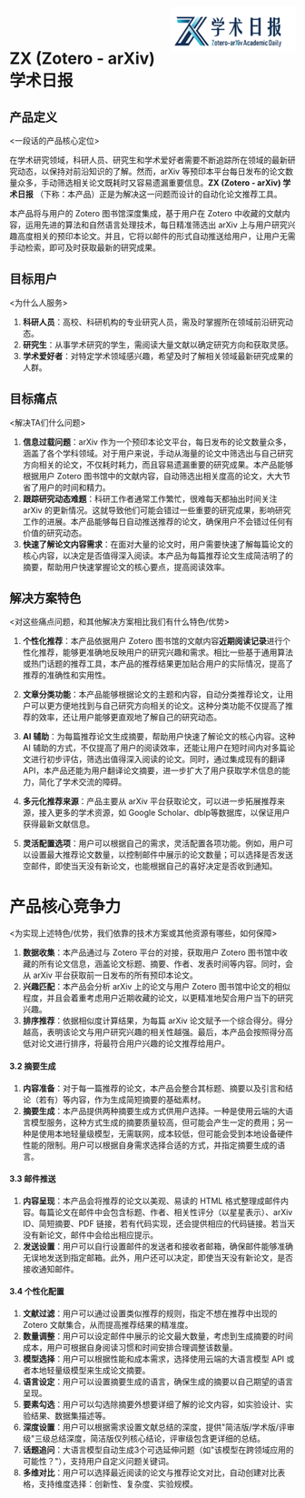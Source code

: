 <img src="./assets/logo.png"  align = "right"  width="220" /> <br/> <br/> 
# ZX (Zotero - arXiv) 学术日报

## 产品定义

<一段话的产品核心定位>

在学术研究领域，科研人员、研究生和学术爱好者需要不断追踪所在领域的最新研究动态，以保持对前沿知识的了解。然而，arXiv 等预印本平台每日发布的论文数量众多，手动筛选相关论文既耗时又容易遗漏重要信息。**ZX (Zotero - arXiv) 学术日报** （下称：本产品）正是为解决这一问题而设计的自动化论文推荐工具。

本产品将与用户的 Zotero 图书馆深度集成，基于用户在 Zotero 中收藏的文献内容，运用先进的算法和自然语言处理技术，每日精准筛选出 arXiv 上与用户研究兴趣高度相关的预印本论文。并且，它将以邮件的形式自动推送给用户，让用户无需手动检索，即可及时获取最新的研究成果。

## 目标用户

<为什么人服务>

1. **科研人员**：高校、科研机构的专业研究人员，需及时掌握所在领域前沿研究动态。
2. **研究生**：从事学术研究的学生，需阅读大量文献以确定研究方向和获取灵感。
3. **学术爱好者**：对特定学术领域感兴趣，希望及时了解相关领域最新研究成果的人群。

## 目标痛点

<解决TA们什么问题>

1. **信息过载问题**：arXiv 作为一个预印本论文平台，每日发布的论文数量众多，涵盖了各个学科领域。对于用户来说，手动从海量的论文中筛选出与自己研究方向相关的论文，不仅耗时耗力，而且容易遗漏重要的研究成果。本产品能够根据用户 Zotero 图书馆中的文献内容，自动筛选出相关度高的论文，大大节省了用户的时间和精力。
2. **跟踪研究动态难题**：科研工作者通常工作繁忙，很难每天都抽出时间关注 arXiv 的更新情况。这就导致他们可能会错过一些重要的研究成果，影响研究工作的进展。本产品能够每日自动推送推荐的论文，确保用户不会错过任何有价值的研究动态。
3. **快速了解论文内容需求**：在面对大量的论文时，用户需要快速了解每篇论文的核心内容，以决定是否值得深入阅读。本产品为每篇推荐论文生成简洁明了的摘要，帮助用户快速掌握论文的核心要点，提高阅读效率。

## 解决方案特色

<对这些痛点问题，和其他解决方案相比我们有什么特色/优势>

1. **个性化推荐**：本产品依据用户 Zotero 图书馆的文献内容**近期阅读记录**进行个性化推荐，能够更准确地反映用户的研究兴趣和需求。相比一些基于通用算法或热门话题的推荐工具，本产品的推荐结果更加贴合用户的实际情况，提高了推荐的准确性和实用性。
2. **文章分类功能**：本产品能够根据论文的主题和内容，自动分类推荐论文，让用户可以更方便地找到与自己研究方向相关的论文。这种分类功能不仅提高了推荐的效率，还让用户能够更直观地了解自己的研究动态。

3. **AI 辅助**：为每篇推荐论文生成摘要，帮助用户快速了解论文的核心内容。这种 AI 辅助的方式，不仅提高了用户的阅读效率，还能让用户在短时间内对多篇论文进行初步评估，筛选出值得深入阅读的论文。同时，通过集成现有的翻译API，本产品还能为用户翻译论文摘要，进一步扩大了用户获取学术信息的能力，简化了学术交流的障碍。
4. **多元化推荐来源**：产品主要从 arXiv 平台获取论文，可以进一步拓展推荐来源，接入更多的学术资源，如 Google Scholar、dblp等数据库，以保证用户获得最新文献信息。
5. **灵活配置选项**：用户可以根据自己的需求，灵活配置各项功能。例如，用户可以设置最大推荐论文数量，以控制邮件中展示的论文数量；可以选择是否发送空邮件，即使当天没有新论文，也能根据自己的喜好决定是否收到通知。

# 产品核心竞争力

<为实现上述特色/优势，我们依靠的技术方案或其他资源有哪些，如何保障>

1. **数据收集**：本产品通过与 Zotero 平台的对接，获取用户 Zotero 图书馆中收藏的所有论文信息，涵盖论文标题、摘要、作者、发表时间等内容。同时，会从 arXiv 平台获取前一日发布的所有预印本论文。
2. **兴趣匹配**：本产品会分析 arXiv 上的论文与用户 Zotero 图书馆中论文的相似程度，并且会着重考虑用户近期收藏的论文，以更精准地契合用户当下的研究兴趣。
3. **排序推荐**：依据相似度计算结果，为每篇 arXiv 论文赋予一个综合得分。得分越高，表明该论文与用户研究兴趣的相关性越强。最后，本产品会按照得分高低对论文进行排序，将最符合用户兴趣的论文推荐给用户。

#### 3.2 摘要生成

1. **内容准备**：对于每一篇推荐的论文，本产品会整合其标题、摘要以及引言和结论（若有）等内容，作为生成简短摘要的基础素材。
2. **摘要生成**：本产品提供两种摘要生成方式供用户选择。一种是使用云端的大语言模型服务，这种方式生成的摘要质量较高，但可能会产生一定的费用；另一种是使用本地轻量级模型，无需联网，成本较低，但可能会受到本地设备硬件性能的限制。用户可以根据自身需求选择合适的方式，并指定摘要生成的语言。

#### 3.3 邮件推送

1. **内容呈现**：本产品会将推荐的论文以美观、易读的 HTML 格式整理成邮件内容。每篇论文在邮件中会包含标题、作者、相关性评分（以星星表示）、arXiv ID、简短摘要、PDF 链接，若有代码实现，还会提供相应的代码链接。若当天没有新论文，邮件中会给出相应提示。
2. **发送设置**：用户可以自行设置邮件的发送者和接收者邮箱，确保邮件能够准确无误地发送到指定邮箱。此外，用户还可以决定，即使当天没有新论文，是否接收通知邮件。

#### 3.4 个性化配置

1. **文献过滤**：用户可以通过设置类似推荐的规则，指定不想在推荐中出现的 Zotero 文献集合，从而提高推荐结果的精准度。
2. **数量调整**：用户可以设定邮件中展示的论文最大数量，考虑到生成摘要的时间成本，用户可根据自身阅读习惯和时间安排合理调整该数量。
3. **模型选择**：用户可以根据性能和成本需求，选择使用云端的大语言模型 API 或者本地轻量级模型来生成论文摘要。
4. **语言设定**：用户可以设置摘要生成的语言，确保生成的摘要以自己期望的语言呈现。
5. **要素勾选**：用户可以勾选除摘要外想要详细了解的论文内容，如实验设计、实验结果、数据集描述等。
6. **深度设置**：用户可以根据需求设置文献总结的深度，提供"简洁版/学术版/评审级"三级总结深度，简洁版仅列核心结论，评审级包含更详细的总结。
7. **话题追问**：大语言模型自动生成3个可选延伸问题（如"该模型在跨领域应用的可能性？"），支持用户自定义问题关键词。
8. **多维对比**：用户可以选择最近阅读的论文与推荐论文对比，自动创建对比表格，支持维度选择：创新性、复杂度、实验规模。 

